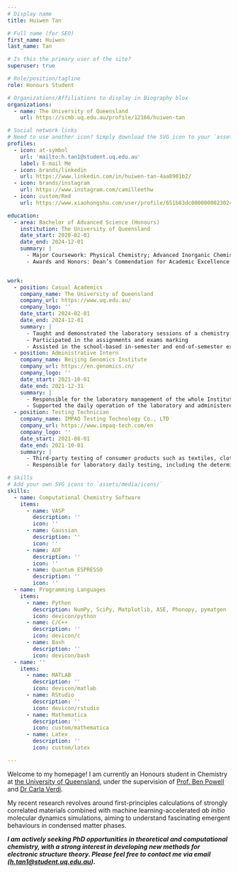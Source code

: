 ```yaml
---
# Display name
title: Huiwen Tan

# Full name (for SEO)
first_name: Huiwen
last_name: Tan

# Is this the primary user of the site?
superuser: true

# Role/position/tagline
role: Honours Student

# Organizations/Affiliations to display in Biography blox
organizations:
  - name: The University of Queensland
    url: https://scmb.uq.edu.au/profile/12166/huiwen-tan

# Social network links
# Need to use another icon? Simply download the SVG icon to your `assets/media/icons/` folder.
profiles:
  - icon: at-symbol
    url: 'mailto:h.tan1@student.uq.edu.au'
    label: E-mail Me
  - icon: brands/linkedin
    url: https://www.linkedin.com/in/huiwen-tan-4aa8901b2/
  - icon: brands/instagram
    url: https://www.instagram.com/camilleethw
  - icon: custom/Red
    url: https://www.xiaohongshu.com/user/profile/651b83dc000000002302476d

education:
  - area: Bachelor of Advanced Science (Honours)
    institution: The University of Queensland
    date_start: 2020-02-01
    date_end: 2024-12-01
    summary: |
      - Major Coursework: Physical Chemistry; Advanced Inorganic Chemistry; Determination of Molecular Structure; Calculus & Linear Algebra I & II; Multivariate Calculus & Ordinary Differential Equations; Quantum Mechanics I; Mathematical Probability; Quantum Mechanics I
      - Awards and Honors: Dean’s Commendation for Academic Excellence in Semester 1, 2020; Summer Scholarship for 2022/23 Summer Research Program


work:
  - position: Casual Academics
    company_name: The University of Queensland
    company_url: https://www.uq.edu.au/
    company_logo: ''
    date_start: 2024-02-01
    date_end: 2024-12-01
    summary: |
      - Taught and demonstrated the laboratory sessions of a chemistry course, CHEM1100: Chemistry 1, in Semesters 1 & 2, 2024, supervised 15-20 students
      - Participated in the assignments and exams marking
      - Assisted in the school-based in-semester and end-of-semester exams invigilation
  - position: Administrative Intern
    company_name: Beijing Genomics Institute
    company_url: https://en.genomics.cn/
    company_logo: ''
    date_start: 2021-10-01
    date_end: 2021-12-31
    summary: |
      - Responsible for the laboratory management of the whole Institute of Biochemistry
      - Supported the daily operation of the laboratory and administered the procurement of materials
  - position: Testing Technician
    company_name: IMPAQ Testing Technology Co., LTD
    company_url: https://www.impaq-tech.com/en
    company_logo: ''
    date_start: 2021-08-01
    date_end: 2021-10-01
    summary: |
      - Third-party testing of consumer products such as textiles, clothing and baby products
      - Responsible for laboratory daily testing, including the determination of pH value, formaldehyde and heavy metal contents of samples

# Skills
# Add your own SVG icons to `assets/media/icons/`
skills:
  - name: Computational Chemistry Software
    items:
      - name: VASP
        description: ''
        icon: ''
      - name: Gaussian
        description: ''
        icon: ''
      - name: ADF
        description: ''
        icon: ''
      - name: Quantum ESPRESSO
        description: ''
        icon: ''
  - name: Programming Languages
    items:
      - name: Python
        description: NumPy, SciPy, Matplotlib, ASE, Phonopy, pymatgen
        icon: devicon/python
      - name: C/C++
        description: ''
        icon: devicon/c
      - name: Bash
        description: ''
        icon: devicon/bash
  - name: ''
    items:
      - name: MATLAB
        description: ''
        icon: devicon/matlab
      - name: RStudio
        description: ''
        icon: devicon/rstudio
      - name: Mathematica
        description: ''
        icon: custom/mathematica
      - name: Latex
        description: ''
        icon: custom/latex

---
```


Welcome to my homepage! I am currently an Honours student in Chemistry at [the University of Queensland](https://scmb.uq.edu.au/profile/12166/huiwen-tan), under the supervision of [Prof. Ben Powell](https://people.smp.uq.edu.au/BenPowell/index.html) and [Dr Carla Verdi](https://smp.uq.edu.au/profile/17070/carla-verdi). 

My recent research revolves around first-principles calculations of strongly correlated materials combined with machine learning-accelerated _ab initio_ molecular dynamics simulations, aiming to understand fascinating emergent behaviours in condensed matter phases. 

***I am actively seeking PhD opportunities in theoretical and computational chemistry, with a strong interest in developing new methods for electronic structure theory. Please feel free to contact me via email (h.tan1@student.uq.edu.au).***
